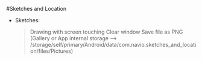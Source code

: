 #Sketches and Location

 - Sketches:

	> Drawing with screen touching
	> Clear window
	> Save file as PNG (Gallery or App internal storage --> /storage/self/primary/Android/data/com.navio.sketches_and_location/files/Pictures)
